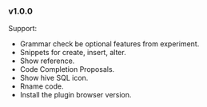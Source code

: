 ### v1.0.0

Support:

- Grammar check be optional features from experiment.
- Snippets for create, insert, alter.
- Show reference.
- Code Completion Proposals.
- Show hive SQL icon.
- Rname code.
- Install the plugin browser version.
